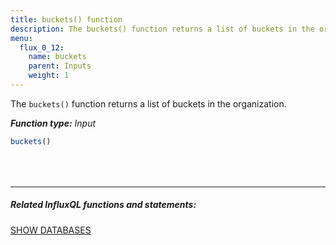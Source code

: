 ```yaml
---
title: buckets() function
description: The buckets() function returns a list of buckets in the organization.
menu:
  flux_0_12:
    name: buckets
    parent: Inputs
    weight: 1
---
```


The `buckets()` function returns a list of buckets in the organization.

_**Function type:** Input_

```js
buckets()
```

<hr style="margin-top:4rem"/>

##### Related InfluxQL functions and statements:
[SHOW DATABASES](/influxdb/latest/query_language/schema_exploration/#show-databases)
